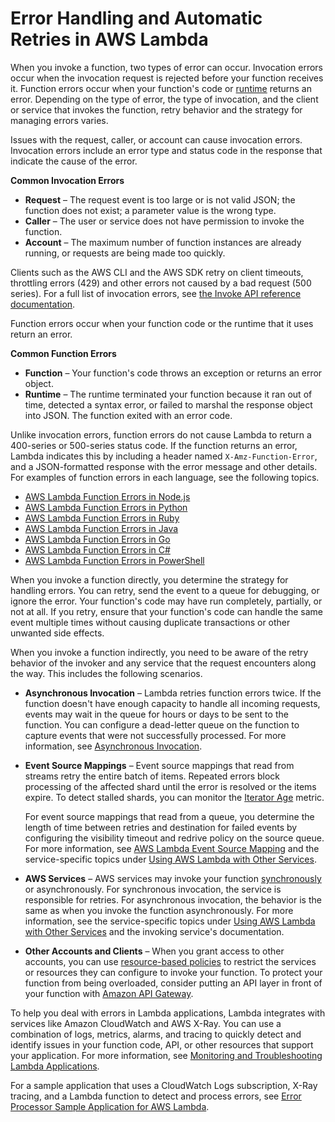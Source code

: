 # Error Handling and Automatic Retries in AWS Lambda<a name="retries-on-errors"></a>

When you invoke a function, two types of error can occur\. Invocation errors occur when the invocation request is rejected before your function receives it\. Function errors occur when your function's code or [runtime](lambda-runtimes.md) returns an error\. Depending on the type of error, the type of invocation, and the client or service that invokes the function, retry behavior and the strategy for managing errors varies\.

Issues with the request, caller, or account can cause invocation errors\. Invocation errors include an error type and status code in the response that indicate the cause of the error\.

**Common Invocation Errors**
+ **Request** – The request event is too large or is not valid JSON; the function does not exist; a parameter value is the wrong type\.
+ **Caller** – The user or service does not have permission to invoke the function\.
+ **Account** – The maximum number of function instances are already running, or requests are being made too quickly\.

Clients such as the AWS CLI and the AWS SDK retry on client timeouts, throttling errors \(429\) and other errors not caused by a bad request \(500 series\)\. For a full list of invocation errors, see [the Invoke API reference documentation](API_Invoke.md#API_Invoke_Errors)\.

Function errors occur when your function code or the runtime that it uses return an error\.

**Common Function Errors**
+ **Function** – Your function's code throws an exception or returns an error object\.
+ **Runtime** – The runtime terminated your function because it ran out of time, detected a syntax error, or failed to marshal the response object into JSON\. The function exited with an error code\.

Unlike invocation errors, function errors do not cause Lambda to return a 400\-series or 500\-series status code\. If the function returns an error, Lambda indicates this by including a header named `X-Amz-Function-Error`, and a JSON\-formatted response with the error message and other details\. For examples of function errors in each language, see the following topics\.
+  [AWS Lambda Function Errors in Node\.js](nodejs-prog-mode-exceptions.md) 
+  [AWS Lambda Function Errors in Python](python-exceptions.md) 
+  [AWS Lambda Function Errors in Ruby](ruby-exceptions.md) 
+  [AWS Lambda Function Errors in Java](java-exceptions.md) 
+  [AWS Lambda Function Errors in Go](go-programming-model-errors.md) 
+  [AWS Lambda Function Errors in C\#](dotnet-exceptions.md) 
+  [AWS Lambda Function Errors in PowerShell](powershell-exceptions.md) 

When you invoke a function directly, you determine the strategy for handling errors\. You can retry, send the event to a queue for debugging, or ignore the error\. Your function's code may have run completely, partially, or not at all\. If you retry, ensure that your function's code can handle the same event multiple times without causing duplicate transactions or other unwanted side effects\.

When you invoke a function indirectly, you need to be aware of the retry behavior of the invoker and any service that the request encounters along the way\. This includes the following scenarios\.
+ **Asynchronous Invocation** – Lambda retries function errors twice\. If the function doesn't have enough capacity to handle all incoming requests, events may wait in the queue for hours or days to be sent to the function\. You can configure a dead\-letter queue on the function to capture events that were not successfully processed\. For more information, see [Asynchronous Invocation](invocation-async.md)\.
+ **Event Source Mappings** – Event source mappings that read from streams retry the entire batch of items\. Repeated errors block processing of the affected shard until the error is resolved or the items expire\. To detect stalled shards, you can monitor the [Iterator Age](monitoring-functions-metrics.md) metric\.

  For event source mappings that read from a queue, you determine the length of time between retries and destination for failed events by configuring the visibility timeout and redrive policy on the source queue\. For more information, see [AWS Lambda Event Source Mapping](invocation-eventsourcemapping.md) and the service\-specific topics under [Using AWS Lambda with Other Services](lambda-services.md)\.
+ **AWS Services** – AWS services may invoke your function [synchronously](invocation-sync.md) or asynchronously\. For synchronous invocation, the service is responsible for retries\. For asynchronous invocation, the behavior is the same as when you invoke the function asynchronously\. For more information, see the service\-specific topics under [Using AWS Lambda with Other Services](lambda-services.md) and the invoking service's documentation\.
+ **Other Accounts and Clients** – When you grant access to other accounts, you can use [resource\-based policies](access-control-resource-based.md) to restrict the services or resources they can configure to invoke your function\. To protect your function from being overloaded, consider putting an API layer in front of your function with [Amazon API Gateway](with-on-demand-https.md)\.

To help you deal with errors in Lambda applications, Lambda integrates with services like Amazon CloudWatch and AWS X\-Ray\. You can use a combination of logs, metrics, alarms, and tracing to quickly detect and identify issues in your function code, API, or other resources that support your application\. For more information, see [Monitoring and Troubleshooting Lambda Applications](troubleshooting.md)\.

For a sample application that uses a CloudWatch Logs subscription, X\-Ray tracing, and a Lambda function to detect and process errors, see [Error Processor Sample Application for AWS Lambda](sample-errorprocessor.md)\.
